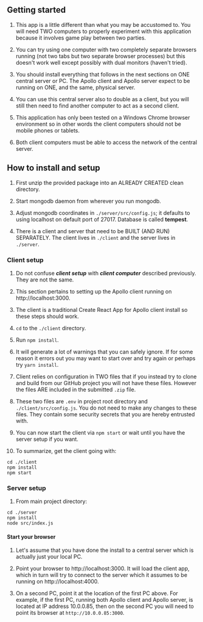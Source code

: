 ## Getting started

1. This app is a little different than what you may be accustomed to. You
will need TWO computers to properly experiment with this application because
it involves game play between two parties.

1. You can try using one computer with two completely separate browsers running
(not two tabs but two separate browser processes) but this doesn't work well except
possibly with dual monitors (haven't tried).

1. You should install everything that follows in the next sections on ONE
central server or PC. The Apollo client and Apollo server expect to be running
on ONE, and the same, physical server.

1. You can use this central server also to double as a client, but you will
still then need to find another computer to act as a second client.

1. This application
has only been tested on a Windows Chrome browser environment so in other words
the client computers should not be mobile phones or tablets.

1. Both client computers must be able to access the network of the central
server.

## How to install and setup

1. First unzip the provided package into an ALREADY CREATED clean directory.

1. Start mongodb daemon from wherever you run mongodb.

1. Adjust mongodb coordinates in ```./server/src/config.js```; it defaults to using
localhost on default port of 27017. Database is called **tempest**.

1. There is a client and server that need to be BUILT (AND RUN) SEPARATELY. The client lives
in ```./client``` and the server lives in ```./server```.

### Client setup

1. Do not confuse ***client setup*** with ***client computer*** described previously. They
are not the same.

1. This section pertains to setting up the Apollo client running on http://localhost:3000.

1. The client is a traditional Create React App for Apollo client install so these steps should work.

1. ```cd``` to the ```./client``` directory.

1. Run ```npm install```.

1. It will generate a lot of warnings that you can safely ignore. If for some reason
it errors out you may want to start over and try again or perhaps try ```yarn install```.

1. Client relies on configuration in TWO files that if you instead try to clone and build
from our GitHub project you will not have these files. However the files ARE included in the
submitted ```.zip``` file.

1. These two files are ```.env``` in project root directory and ```./client/src/config.js```.
You do not need to make any changes to these files. They contain some security secrets that
you are hereby entrusted with.

1. You can now start the client via ```npm start``` or wait until you have the server setup
if you want. 

1. To summarize, get the client going with:

```
cd ./client
npm install
npm start
```

### Server setup

1. From main project directory:

```
cd ./server
npm install
node src/index.js
```

#### Start your browser

1. Let's assume that you have done the install to a central server which is actually
just your local PC.

1.  Point your browser to http://localhost:3000. It will load the client app,
which in turn will try to connect to the server which it assumes to be
running on http://localhost:4000.

1. On a second PC, point it at the location of the first PC above. For example, if
the first PC, running both Apollo client and Apollo server, is located at
IP address 10.0.0.85, then on the second PC you will need to point its browser at ```http://10.0.0.85:3000```.

